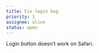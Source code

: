 ```yaml
---
title: Fix login bug
priority: 1
assignee: alice
status: open
---
```


Login button doesn’t work on Safari.
